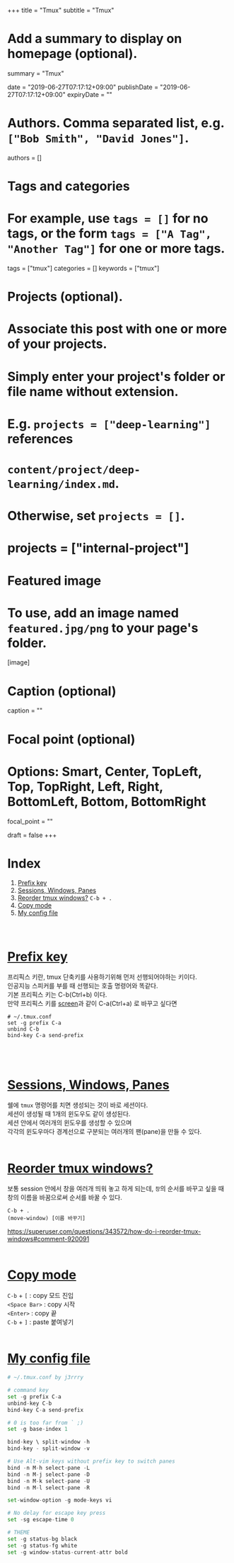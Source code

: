 +++
title = "Tmux"
subtitle = "Tmux"

# Add a summary to display on homepage (optional).
summary = "Tmux"

date = "2019-06-27T07:17:12+09:00"
publishDate = "2019-06-27T07:17:12+09:00"
expiryDate = ""

# Authors. Comma separated list, e.g. `["Bob Smith", "David Jones"]`.
authors = []

# Tags and categories
# For example, use `tags = []` for no tags, or the form `tags = ["A Tag", "Another Tag"]` for one or more tags.
tags = ["tmux"]
categories = []
keywords = ["tmux"]

# Projects (optional).
#   Associate this post with one or more of your projects.
#   Simply enter your project's folder or file name without extension.
#   E.g. `projects = ["deep-learning"]` references 
#   `content/project/deep-learning/index.md`.
#   Otherwise, set `projects = []`.
# projects = ["internal-project"]

# Featured image
# To use, add an image named `featured.jpg/png` to your page's folder. 
[image]
  # Caption (optional)
  caption = ""

  # Focal point (optional)
  # Options: Smart, Center, TopLeft, Top, TopRight, Left, Right, BottomLeft, Bottom, BottomRight
  focal_point = ""

draft = false
+++

# Index
1. [Prefix key](#prefix-key-index)  
1. [Sessions, Windows, Panes](#sessions-windows-panes-index)
1. [Reorder tmux windows?](#reorder-tmux-windows-index) `C-b + .`  
1. [Copy mode](#copy-mode-index)
1. [My config file](#my-config-file-index)  
&nbsp;  
&nbsp;  

# [Prefix key](#index)
프리픽스 키란, tmux 단축키를 사용하기위해 먼저 선행되어야하는 키이다.  
인공지능 스피커를 부를 때 선행되는 호출 명령어와 똑같다.  
기본 프리픽스 키는 C-b(Ctrl+b) 이다.  
만약 프리픽스 키를 [screen](https://www.gnu.org/software/screen/manual/screen.html)과 같이 C-a(Ctrl+a) 로 바꾸고 싶다면

```
# ~/.tmux.conf
set -g prefix C-a
unbind C-b
bind-key C-a send-prefix
```
&nbsp;  
&nbsp;  

# [Sessions, Windows, Panes](#index)
쉘에 `tmux` 명령어를 치면 생성되는 것이 바로 세션이다.  
세션이 생성될 때 1개의 윈도우도 같이 생성된다.  
세션 안에서 여러개의 윈도우를 생성할 수 있으며  
각각의 윈도우마다 경계선으로 구분되는 여러개의 팬(pane)을 만들 수 있다.
&nbsp;  
&nbsp;  

# [Reorder tmux windows?](#index)
보통 session 안에서 창을 여러개 띄워 놓고 하게 되는데, `창`의 순서를 바꾸고 싶을 때  
창의 이름을 바꿈으로써 순서를 바꿀 수 있다.
```
C-b + .
(move-window) [이름 바꾸기]
```

https://superuser.com/questions/343572/how-do-i-reorder-tmux-windows#comment-920091
&nbsp;  
&nbsp;  

# [Copy mode](#index)
`C-b` + `[` : copy 모드 진입  
`<Space Bar>` : copy 시작  
`<Enter>` : copy 끝  
`C-b` + `]` : paste 붙여넣기
&nbsp;  
&nbsp;  

# [My config file](#index)  
```py
# ~/.tmux.conf by j3rrry

# command key
set -g prefix C-a
unbind-key C-b
bind-key C-a send-prefix

# 0 is too far from ` ;)
set -g base-index 1

bind-key \ split-window -h
bind-key - split-window -v

# Use Alt-vim keys without prefix key to switch panes
bind -n M-h select-pane -L
bind -n M-j select-pane -D
bind -n M-k select-pane -U
bind -n M-l select-pane -R

set-window-option -g mode-keys vi

# No delay for escape key press
set -sg escape-time 0

# THEME
set -g status-bg black
set -g status-fg white
set -g window-status-current-attr bold
```
